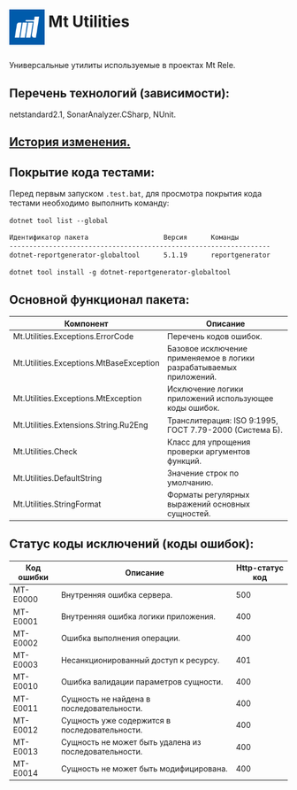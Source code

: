 # <p><img src="iconMt.png" width="64px" height="64px" align="middle"/> Mt Utilities</p>

Универсальные утилиты используемые в проектах Mt Rele.

## Перечень технологий (зависимости):

netstandard2.1, SonarAnalyzer.CSharp, NUnit.

## [История изменения.](CHANGELOG.md)

## Покрытие кода тестами:

Перед первым запуском ```.test.bat```, для просмотра покрытия кода тестами необходимо выполнить команду:

```dotnet tool list --global```

```
Идентификатор пакета                   Версия      Команды
------------------------------------------------------------------
dotnet-reportgenerator-globaltool      5.1.19      reportgenerator
```


```dotnet tool install -g dotnet-reportgenerator-globaltool```

## Основной функционал пакета:

| Компонент                               | Описание                                                            |
|-----------------------------------------|---------------------------------------------------------------------|
| Mt.Utilities.Exceptions.ErrorCode       | Перечень кодов ошибок.                                              |
| Mt.Utilities.Exceptions.MtBaseException | Базовое исключение применяемое в логики разрабатываемых приложений. |
| Mt.Utilities.Exceptions.MtException     | Исключение логики приложений использующее коды ошибок.              |
| Mt.Utilities.Extensions.String.Ru2Eng   | Транслитерация: ISO 9:1995, ГОСТ 7.79-2000 (Система Б).             |
| Mt.Utilities.Check                      | Класс для упрощения проверки аргументов функций.                    |
| Mt.Utilities.DefaultString              | Значение строк по умолчанию.                                        |
| Mt.Utilities.StringFormat               | Форматы регулярных выражений основных сущностей.                    |

## Статус коды исключений (коды ошибок):

| Код ошибки | Описание                                              | Http-статус код |
|------------|-------------------------------------------------------|-----------------|
| MT-E0000   | Внутренняя ошибка сервера.                            | 500             |
| MT-E0001   | Внутренняя ошибка логики приложения.                  | 400             |
| MT-E0002   | Ошибка выполнения операции.                           | 400             |
| MT-E0003   | Несанкционированный доступ к ресурсу.                 | 401             |
| MT-E0010   | Ошибка валидации параметров сущности.                 | 400             |
| MT-E0011   | Сущность не найдена в последовательности.             | 400             |
| MT-E0012   | Сущность уже содержится в последовательности.         | 400             |
| MT-E0013   | Сущность не может быть удалена из последовательности. | 400             |
| MT-E0014   | Сущность не может быть модифицирована.                | 400             |